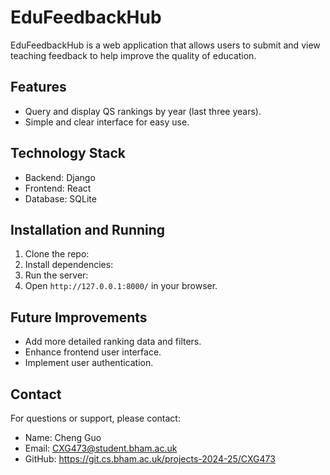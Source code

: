 # EduFeedbackHub

EduFeedbackHub is a web application that allows users to submit and view teaching feedback 
to help improve the quality of education.

## Features

- Query and display QS rankings by year (last three years).
- Simple and clear interface for easy use.

## Technology Stack

- Backend: Django
- Frontend: React
- Database: SQLite

## Installation and Running

1. Clone the repo:
2. Install dependencies:
3. Run the server:
4. Open `http://127.0.0.1:8000/` in your browser.

## Future Improvements

- Add more detailed ranking data and filters.
- Enhance frontend user interface.
- Implement user authentication.

## Contact

For questions or support, please contact:

- Name: Cheng Guo  
- Email: CXG473@student.bham.ac.uk
- GitHub: https://git.cs.bham.ac.uk/projects-2024-25/CXG473